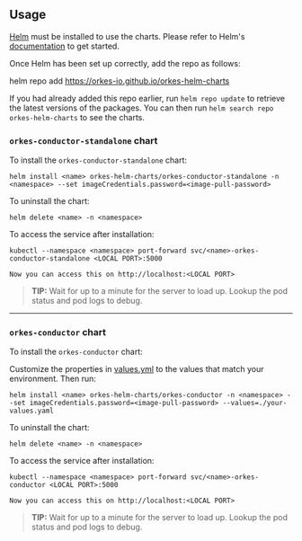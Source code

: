 ## Usage

[Helm](https://helm.sh) must be installed to use the charts.  Please refer to
Helm's [documentation](https://helm.sh/docs) to get started.

Once Helm has been set up correctly, add the repo as follows:

  helm repo add <alias> https://orkes-io.github.io/orkes-helm-charts

If you had already added this repo earlier, run `helm repo update` to retrieve
the latest versions of the packages.  You can then run `helm search repo orkes-helm-charts` to see the charts.

### `orkes-conductor-standalone` chart

To install the `orkes-conductor-standalone` chart:

    helm install <name> orkes-helm-charts/orkes-conductor-standalone -n <namespace> --set imageCredentials.password=<image-pull-password>

To uninstall the chart:

    helm delete <name> -n <namespace>

To access the service after installation:
    
    kubectl --namespace <namespace> port-forward svc/<name>-orkes-conductor-standalone <LOCAL PORT>:5000

    Now you can access this on http://localhost:<LOCAL PORT>

>**TIP:**
Wait for up to a minute for the server to load up. Lookup the pod status and pod logs to debug.


---

### `orkes-conductor` chart

To install the `orkes-conductor` chart:

Customize the properties in [values.yml](https://raw.githubusercontent.com/orkes-io/orkes-helm-charts/main/charts/orkes-conductor/values.yaml) to the values that match your environment. Then run:

    helm install <name> orkes-helm-charts/orkes-conductor -n <namespace> --set imageCredentials.password=<image-pull-password> --values=./your-values.yaml

To uninstall the chart:

    helm delete <name> -n <namespace>

To access the service after installation:

    kubectl --namespace <namespace> port-forward svc/<name>-orkes-conductor <LOCAL PORT>:5000

    Now you can access this on http://localhost:<LOCAL PORT>

>**TIP:**
Wait for up to a minute for the server to load up. Lookup the pod status and pod logs to debug.

